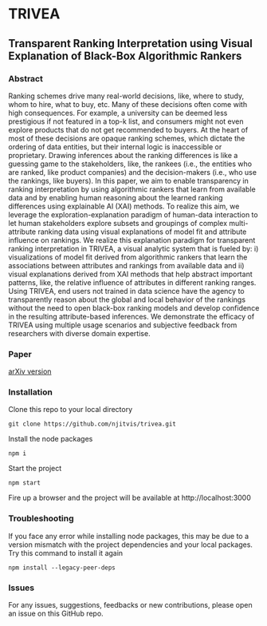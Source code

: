 # TRIVEA
## Transparent Ranking Interpretation using Visual Explanation of Black-Box Algorithmic Rankers

### Abstract
Ranking schemes drive many real-world decisions, like, where to study, whom to hire, what to buy, etc. Many of these decisions often come with high consequences. For example, a university can be deemed less prestigious if not featured in a top-k list, and consumers might not even explore products that do not get recommended to buyers. At the heart of most of these decisions are opaque ranking schemes, which dictate the ordering of data entities, but their internal logic is inaccessible or proprietary. Drawing inferences about the ranking differences is like a guessing game to the stakeholders, like, the rankees (i.e., the entities who are ranked, like product companies) and the decision-makers (i.e., who use the rankings, like buyers). In this paper, we aim to enable transparency in ranking interpretation by using algorithmic rankers that learn from available data and by enabling human reasoning about the learned ranking differences using explainable AI (XAI) methods. To realize this aim, we leverage the exploration-explanation paradigm of human-data interaction to let human stakeholders explore subsets and groupings of complex multi-attribute ranking data using visual explanations of model fit and attribute influence on rankings. We realize this explanation paradigm for transparent ranking interpretation in TRIVEA, a visual analytic system that is fueled by: i) visualizations of model fit derived from algorithmic rankers that learn the associations between attributes and rankings from available data and ii) visual explanations derived from XAI methods that help abstract important patterns, like, the relative influence of attributes in different ranking ranges. Using TRIVEA, end users not trained in data science have the agency to transparently reason about the global and local behavior of the rankings without the need to open black-box ranking models and develop confidence in the resulting attribute-based inferences. We demonstrate the efficacy of TRIVEA using multiple usage scenarios and subjective feedback from researchers with diverse domain expertise.

### Paper
[arXiv version](https://arxiv.org/abs/2308.14622)

### Installation
Clone this repo to your local directory

```git clone https://github.com/njitvis/trivea.git```

Install the node packages

`npm i`

Start the project

`npm start`

Fire up a browser and the project will be available at http://localhost:3000

### Troubleshooting
If you face any error while installing node packages, this may be due to a version mismatch with the project dependencies and your local packages. Try this command to install it again

```npm install --legacy-peer-deps```

### Issues
For any issues, suggestions, feedbacks or new contributions, please open an issue on this GitHub repo.

